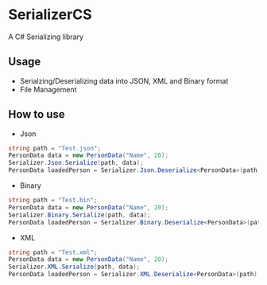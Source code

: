 # SerializerCS
A C# Serializing library

## Usage
- Serialzing/Deserializing data into JSON, XML and Binary format
- File Management

## How to use
- Json
```csharp
string path = "Test.json";
PersonData data = new PersonData("Name", 20);
Serializer.Json.Serialize(path, data);
PersonData loadedPerson = Serializer.Json.Deserialize<PersonData>(path);
```
- Binary
```csharp
string path = "Test.bin";
PersonData data = new PersonData("Name", 20);
Serializer.Binary.Serialize(path, data);
PersonData loadedPerson = Serializer.Binary.Deserialize<PersonData>(path);
```
- XML
```csharp
string path = "Test.xml";
PersonData data = new PersonData("Name", 20);
Serializer.XML.Serialize(path, data);
PersonData loadedPerson = Serializer.XML.Deserialize<PersonData>(path);
```
